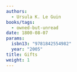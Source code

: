 ```yaml
---
authors:
  - Ursula K. Le Guin
books/tags:
  - owned-but-unread
date: 1800-08-07
params:
  isbn13: "9781842554982"
  year: "2005"
title: Gifts
weight: 1
---
```


<!--more-->
